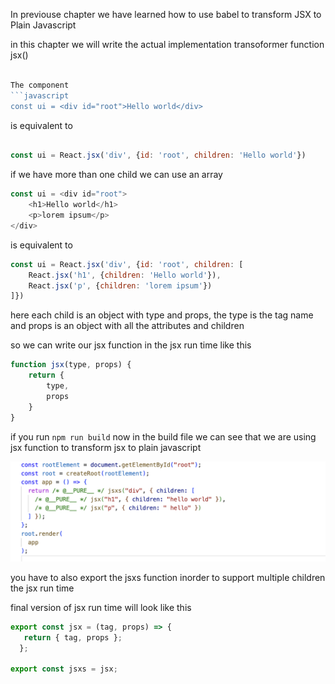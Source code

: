 In previouse chapter we have learned how to use babel to transform JSX to Plain Javascript

in this chapter we will write the actual implementation transoformer function jsx()

```javascript

The component 
```javascript
const ui = <div id="root">Hello world</div>
```

is equivalent to
```javascript

const ui = React.jsx('div', {id: 'root', children: 'Hello world'})
```
 
if we have more than one child we can use an array
```javascript
const ui = <div id="root">
    <h1>Hello world</h1>
    <p>lorem ipsum</p>
</div>
```
is equivalent to
```javascript
const ui = React.jsx('div', {id: 'root', children: [
    React.jsx('h1', {children: 'Hello world'}),
    React.jsx('p', {children: 'lorem ipsum'})
]})
```


here each child is an object with type and props, the type is the tag name and props is an object with all the attributes and children

so we can write our jsx function in the jsx run time like this
```javascript
function jsx(type, props) {
    return {
        type,
        props
    }
}
```

if you run `npm run build` now 
in the build file we can see that we are using jsx function to transform jsx to plain javascript

![JSX in build file](./images/jsx2.png)

you have to also export the jsxs function inorder to support multiple children the jsx run time

final version of jsx run time will look like this
```javascript
export const jsx = (tag, props) => {
   return { tag, props };
  };

export const jsxs = jsx;







